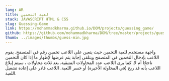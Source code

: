 ```yaml
---
lang: AR
title: لعبة التخمين
stack: JAVASCRIPT HTML & CSS
slug: Guessing-Game
link: https://mohammadkharma.github.io/DOM/projects/guessing_game/
github: https://github.com/mohammadkharma/DOM/tree/master/projects/guessing_game
thumb: ../images/thumbs/guess-min.jpg
---
```


واجهة مستخدم للعبة التخمين حيث يتعين على اللاعب تخمين رقم في المتصفح. يقوم اللاعب بإدخال التخمين في المتصفح ويتلقى إجابة يتم عرضها لإظهار ما إذا كان التخمين ناجحًا أم لا. كما يرى اللاعب عدد المحاولات المتبقية. بعد ثلاث محاولات ، سيتم إبلاغ اللاعب بأنه قد ربح (في المحاولة الأخيرة) أو خسر اللعبة. اللاعب قادر على إعادة تشغيل اللعبة.
